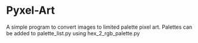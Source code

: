 # Pyxel-Art
 A simple program to convert images to limited palette pixel art. Palettes can be added to palette_list.py using hex_2_rgb_palette.py
